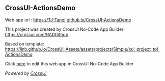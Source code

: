 ## CrossUI-ActionsDemo
Web app url : https://TJ-Tanoj.github.io/CrossUI-ActionsDemo

This project was created by CrossUI No-Code App Builder: https://crossui.com/RADGithub

Based on template: https://linb.github.io/CrossUI_Assets/assets/projects/Simple/xui_project_tpl_ActionsDemo

Click [here](https://crossui.com/RADGithub/#!from=github&owner=TJ-Tanoj&repo=CrossUI-ActionsDemo) to edit this web app in CrossUI No-Code App Builder

<i>Powered by [CrossUI](https://crossui.com)</i>
